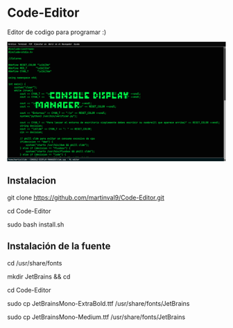 # Code-Editor
Editor de codigo para programar :)

![Preview Image](https://github.com/martinval9/Code-Editor/blob/main/img.png)

## Instalacion

git clone https://github.com/martinval9/Code-Editor.git

cd Code-Editor

sudo bash install.sh

## Instalación de la fuente

cd /usr/share/fonts

mkdir JetBrains && cd

cd Code-Editor

sudo cp JetBrainsMono-ExtraBold.ttf /usr/share/fonts/JetBrains

sudo cp JetBrainsMono-Medium.ttf /usr/share/fonts/JetBrains

